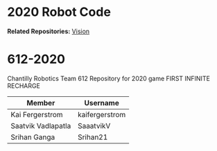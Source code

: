 # 2020 Robot Code
**Related Repositories:** [Vision](https://github.com/kaifergerstrom/vision-2020)

# 612-2020
Chantilly Robotics Team 612 Repository for 2020 game FIRST INFINITE RECHARGE 

|Member                                   |Username         |
|-----------------------------------------|-----------------|
|Kai Fergerstrom                          |kaifergerstrom   |
|Saatvik Vadlapatla                       |SaaatvikV        |
|Srihan Ganga                             |Srihan21         |
